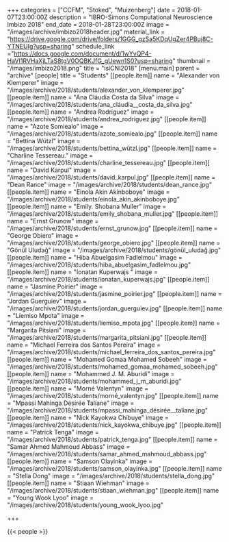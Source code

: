 +++
categories = ["CCFM", "Stoked", "Muizenberg"]
date = 2018-01-07T23:00:00Z
description = "IBRO-Simons Computational Neuroscience Imbizo 2018"
end_date = 2018-01-28T23:00:00Z
image = "/images/archive/imbizo2018header.jpg"
material_link = "https://drive.google.com/drive/folders/1GGG_gzSa5KDqUgZer4PBuj8C-YTNEUIg?usp=sharing"
schedule_link ="https://docs.google.com/document/d/1wYvQP4-HaVI1RVHaXjLTaS8tgV0OQBKJfG_gUewn1S0?usp=sharing"
thumbnail = "/images/imbizo2018.png"
title = "isiCNI2018"
[menu.main]
parent = "archive"
[people]
title = "Students"
[[people.item]]
name = "Alexander von Klemperer"
image = "/images/archive/2018/students/alexander_von_klemperer.jpg"
[[people.item]]
name = "Ana Cláudia Costa da Silva"
image = "/images/archive/2018/students/ana_cláudia__costa_da_silva.jpg"
[[people.item]]
name = "Andrea Rodriguez"
image = "/images/archive/2018/students/andrea_rodriguez.jpg"
[[people.item]]
name = "Azote Somiealo"
image = "/images/archive/2018/students/azote_somiealo.jpg"
[[people.item]]
name = "Bettina Wützl"
image = "/images/archive/2018/students/bettina_wützl.jpg"
[[people.item]]
name = "Charline Tessereau."
image = "/images/archive/2018/students/charline_tessereau.jpg"
[[people.item]]
name = "David Karpul"
image = "/images/archive/2018/students/david_karpul.jpg"
[[people.item]]
name = "Dean Rance"
image = "/images/archive/2018/students/dean_rance.jpg"
[[people.item]]
name = "Einola Akin Akinboboye"
image = "/images/archive/2018/students/einola_akin_akinboboye.jpg"
[[people.item]]
name = "Emily. Shobana Muller"
image = "/images/archive/2018/students/emily_shobana_muller.jpg"
[[people.item]]
name = "Ernst Grunow"
image = "/images/archive/2018/students/ernst_grunow.jpg"
[[people.item]]
name = "George Obiero"
image = "/images/archive/2018/students/george_obiero.jpg"
[[people.item]]
name = "Gönül Uludağ"
image = "/images/archive/2018/students/gönül_uludağ.jpg"
[[people.item]]
name = "Hiba Abuelgasim Fadlelmou"
image = "/images/archive/2018/students/hiba_abuelgasim_fadlelmou.jpg"
[[people.item]]
name = "Ionatan Kuperwajs "
image = "/images/archive/2018/students/ionatan_kuperwajs.jpg"
[[people.item]]
name = "Jasmine Poirier"
image = "/images/archive/2018/students/jasmine_poirier.jpg"
[[people.item]]
name = "Jordan Guerguiev"
image = "/images/archive/2018/students/jordan_guerguiev.jpg"
[[people.item]]
name = "Liemiso Mpota"
image = "/images/archive/2018/students/liemiso_mpota.jpg"
[[people.item]]
name = "Margarita Pitsiani"
image = "/images/archive/2018/students/margarita_pitsiani.jpg"
[[people.item]]
name = "Michael Ferreira dos Santos Pereira"
image = "/images/archive/2018/students/michael_ferreira_dos_santos_pereira.jpg"
[[people.item]]
name = "Mohamed Gomaa Mohamed Sobeeh"
image = "/images/archive/2018/students/mohamed_gomaa_mohamed_sobeeh.jpg"
[[people.item]]
name = "Mohammed J. M. Aburidi"
image = "/images/archive/2018/students/mohammed_j_m_aburidi.jpg"
[[people.item]]
name = "Morné Valentyn"
image = "/images/archive/2018/students/morné_valentyn.jpg"
[[people.item]]
name = "Mpassi Mahinga Désirée Taliane"
image = "/images/archive/2018/students/mpassi_mahinga_désirée__taliane.jpg"
[[people.item]]
name = "Nick Kayokwa Chibuye"
image = "/images/archive/2018/students/nick_kayokwa_chibuye.jpg"
[[people.item]]
name = "Patrick Tenga"
image = "/images/archive/2018/students/patrick_tenga.jpg"
[[people.item]]
name = "Samar Ahmed Mahmoud Abbass"
image = "/images/archive/2018/students/samar_ahmed_mahmoud_abbass.jpg"
[[people.item]]
name = "Samson Olayinka"
image = "/images/archive/2018/students/samson_olayinka.jpg"
[[people.item]]
name = "Stella Dong"
image = "/images/archive/2018/students/stella_dong.jpg"
[[people.item]]
name = "Stiaan Wiehman"
image = "/images/archive/2018/students/stiaan_wiehman.jpg"
[[people.item]]
name = "Young Wook Lyoo"
image = "/images/archive/2018/students/young_wook_lyoo.jpg"


+++

<!--more-->
{{< people >}}